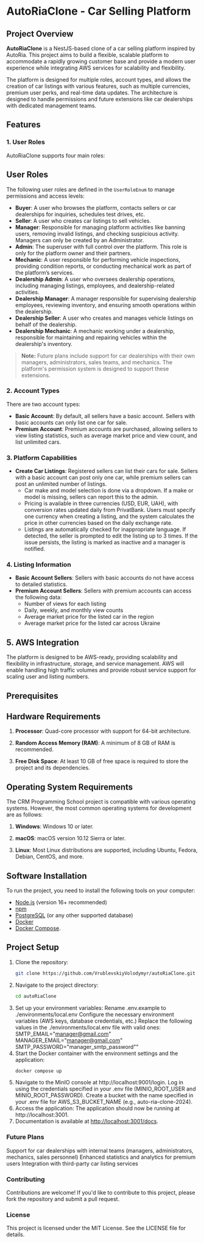 # AutoRiaClone - Car Selling Platform

## Project Overview

**AutoRiaClone** is a NestJS-based clone of a car selling platform inspired by AutoRia. This project aims to build a flexible, scalable platform to accommodate a rapidly growing customer base and provide a modern user experience while integrating AWS services for scalability and flexibility.

The platform is designed for multiple roles, account types, and allows the creation of car listings with various features, such as multiple currencies, premium user perks, and real-time data updates. The architecture is designed to handle permissions and future extensions like car dealerships with dedicated management teams.

## Features

### 1. User Roles
AutoRiaClone supports four main roles:

## User Roles

The following user roles are defined in the `UserRoleEnum` to manage permissions and access levels:

- **Buyer**: A user who browses the platform, contacts sellers or car dealerships for inquiries, schedules test drives, etc.
- **Seller**: A user who creates car listings to sell vehicles.
- **Manager**: Responsible for managing platform activities like banning users, removing invalid listings, and checking suspicious activity. Managers can only be created by an Administrator.
- **Admin**: The superuser with full control over the platform. This role is only for the platform owner and their partners.
- **Mechanic**: A user responsible for performing vehicle inspections, providing condition reports, or conducting mechanical work as part of the platform’s services.
- **Dealership Admin**: A user who oversees dealership operations, including managing listings, employees, and dealership-related activities.
- **Dealership Manager**: A manager responsible for supervising dealership employees, reviewing inventory, and ensuring smooth operations within the dealership.
- **Dealership Seller**: A user who creates and manages vehicle listings on behalf of the dealership.
- **Dealership Mechanic**: A mechanic working under a dealership, responsible for maintaining and repairing vehicles within the dealership's inventory.

> **Note:** Future plans include support for car dealerships with their own managers, administrators, sales teams, and mechanics. The platform's permission system is designed to support these extensions.

### 2. Account Types
There are two account types:

- **Basic Account**: By default, all sellers have a basic account. Sellers with basic accounts can only list one car for sale.
- **Premium Account**: Premium accounts are purchased, allowing sellers to view listing statistics, such as average market price and view count, and list unlimited cars.

### 3. Platform Capabilities
- **Create Car Listings**: Registered sellers can list their cars for sale. Sellers with a basic account can post only one car, while premium sellers can post an unlimited number of listings.
    - Car make and model selection is done via a dropdown. If a make or model is missing, sellers can report this to the admin.
    - Pricing is available in three currencies (USD, EUR, UAH), with conversion rates updated daily from PrivatBank. Users must specify one currency when creating a listing, and the system calculates the price in other currencies based on the daily exchange rate.
    - Listings are automatically checked for inappropriate language. If detected, the seller is prompted to edit the listing up to 3 times. If the issue persists, the listing is marked as inactive and a manager is notified.

### 4. Listing Information
- **Basic Account Sellers**: Sellers with basic accounts do not have access to detailed statistics.
- **Premium Account Sellers**: Sellers with premium accounts can access the following data:
    - Number of views for each listing
    - Daily, weekly, and monthly view counts
    - Average market price for the listed car in the region
    - Average market price for the listed car across Ukraine

## 5. AWS Integration
The platform is designed to be AWS-ready, providing scalability and flexibility in infrastructure, storage, and service management. AWS will enable handling high traffic volumes and provide robust service support for scaling user and listing numbers.

## Prerequisites

## Hardware Requirements

1. **Processor**: Quad-core processor with support for 64-bit architecture.

2. **Random Access Memory (RAM)**: A minimum of 8 GB of RAM is recommended.

3. **Free Disk Space**: At least 10 GB of free space is required to store the project and its dependencies.

## Operating System Requirements

The CRM Programming School project is compatible with various operating systems. However, the most common operating systems for development are as follows:

1. **Windows**: Windows 10 or later.

2. **macOS**: macOS version 10.12 Sierra or later.

3. **Linux**: Most Linux distributions are supported, including Ubuntu, Fedora, Debian, CentOS, and more.

## Software Installation

To run the project, you need to install the following tools on your computer:

- [Node.js](https://nodejs.org/) (version 16+ recommended)
- [npm](https://www.npmjs.com/)
- [PostgreSQL](https://www.postgresql.org/) (or any other supported database)
- [Docker](https://www.docker.com/) 
- [Docker Compose](https://docs.docker.com/compose/).

## Project Setup

1. Clone the repository:
   ```bash
   git clone https://github.com/VrublevskiyVolodymyr/autoRiaClone.git
2. Navigate to the project directory:
   ```bash
   cd autoRiaClone
3. Set up your environment variables:
   Rename .env.example to ./environments/local.env
   Configure the necessary environment variables (AWS keys, database credentials, etc.)
   Replace the following values in the ./environments/local.env file with valid ones:
   SMTP_EMAIL="manager@gmail.com"
   MANAGER_EMAIL="manager@gmail.com"
   SMTP_PASSWORD="manager_smtp_password""
4. Start the Docker container with the environment settings and the application:
    ```bash
   docker compose up
5. Navigate to the MinIO console at http://localhost:9001/login.
Log in using the credentials specified in your .env file (MINIO_ROOT_USER and MINIO_ROOT_PASSWORD).
Create a bucket with the name specified in your .env file for AWS_S3_BUCKET_NAME (e.g., auto-ria-clone-2024).
6. Access the application:
   The application should now be running at http://localhost:3001.
7. Documentation is available at [http://localhost:3001/docs](http://localhost:3001/docs).

### Future Plans
Support for car dealerships with internal teams (managers, administrators, mechanics, sales personnel)
Enhanced statistics and analytics for premium users
Integration with third-party car listing services


### Contributing
Contributions are welcome! If you'd like to contribute to this project, please fork the repository and submit a pull request.

### License
This project is licensed under the MIT License. See the LICENSE file for details.

